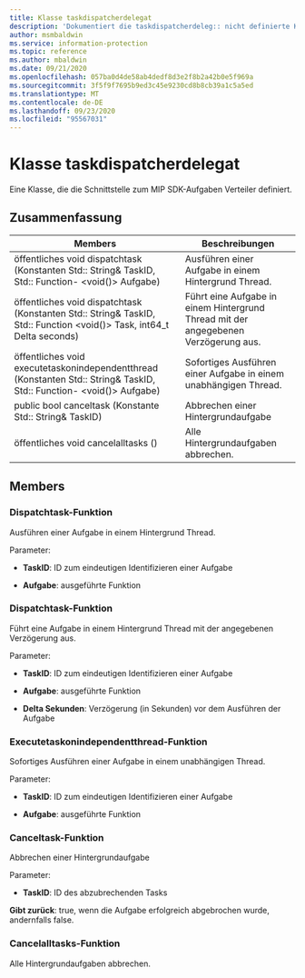 ```yaml
---
title: Klasse taskdispatcherdelegat
description: 'Dokumentiert die taskdispatcherdeleg:: nicht definierte Klasse des Microsoft Information Protection (MIP) SDK.'
author: msmbaldwin
ms.service: information-protection
ms.topic: reference
ms.author: mbaldwin
ms.date: 09/21/2020
ms.openlocfilehash: 057ba0d4de58ab4dedf8d3e2f8b2a42b0e5f969a
ms.sourcegitcommit: 3f5f9f7695b9ed3c45e9230cd8b8cb39a1c5a5ed
ms.translationtype: MT
ms.contentlocale: de-DE
ms.lasthandoff: 09/23/2020
ms.locfileid: "95567031"
---
```

# <a name="class-taskdispatcherdelegate"></a>Klasse taskdispatcherdelegat 
Eine Klasse, die die Schnittstelle zum MIP SDK-Aufgaben Verteiler definiert.
  
## <a name="summary"></a>Zusammenfassung
 Members                        | Beschreibungen                                
--------------------------------|---------------------------------------------
öffentliches void dispatchtask (Konstanten Std:: String& TaskID, Std:: Function- \<void()\> Aufgabe)  |  Ausführen einer Aufgabe in einem Hintergrund Thread.
öffentliches void dispatchtask (Konstanten Std:: String& TaskID, Std:: Function \<void()\> Task, int64_t Delta seconds)  |  Führt eine Aufgabe in einem Hintergrund Thread mit der angegebenen Verzögerung aus.
öffentliches void executetaskonindependentthread (Konstanten Std:: String& TaskID, Std:: Function- \<void()\> Aufgabe)  |  Sofortiges Ausführen einer Aufgabe in einem unabhängigen Thread.
public bool canceltask (Konstante Std:: String& TaskID)  |  Abbrechen einer Hintergrundaufgabe
öffentliches void cancelalltasks ()  |  Alle Hintergrundaufgaben abbrechen.
  
## <a name="members"></a>Members
  
### <a name="dispatchtask-function"></a>Dispatchtask-Funktion
Ausführen einer Aufgabe in einem Hintergrund Thread.

Parameter:  
* **TaskID**: ID zum eindeutigen Identifizieren einer Aufgabe 


* **Aufgabe**: ausgeführte Funktion


  
### <a name="dispatchtask-function"></a>Dispatchtask-Funktion
Führt eine Aufgabe in einem Hintergrund Thread mit der angegebenen Verzögerung aus.

Parameter:  
* **TaskID**: ID zum eindeutigen Identifizieren einer Aufgabe 


* **Aufgabe**: ausgeführte Funktion 


* **Delta Sekunden**: Verzögerung (in Sekunden) vor dem Ausführen der Aufgabe


  
### <a name="executetaskonindependentthread-function"></a>Executetaskonindependentthread-Funktion
Sofortiges Ausführen einer Aufgabe in einem unabhängigen Thread.

Parameter:  
* **TaskID**: ID zum eindeutigen Identifizieren einer Aufgabe 


* **Aufgabe**: ausgeführte Funktion


  
### <a name="canceltask-function"></a>Canceltask-Funktion
Abbrechen einer Hintergrundaufgabe

Parameter:  
* **TaskID**: ID des abzubrechenden Tasks



  
**Gibt zurück**: true, wenn die Aufgabe erfolgreich abgebrochen wurde, andernfalls false.
  
### <a name="cancelalltasks-function"></a>Cancelalltasks-Funktion
Alle Hintergrundaufgaben abbrechen.